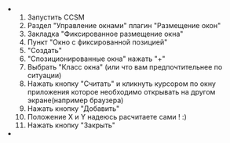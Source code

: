 - 1. Запустить CCSM
  2. Раздел "Управление окнами" плагин "Размещение окон"
  3. Закладка "Фиксированное размещение окна"
  4. Пункт "Окно с фиксированной позицией"
  5. "Создать"
  6. "Спозиционированные окна" нажать "+"
  7. Выбрать "Класс окна" (или что вам предпочтительнее по ситуации)
  8. Нажать кнопку "Считать" и кликнуть курсором по окну приложения которое необходимо открывать на другом экране(например браузера)
  9. Нажать кнопку "Добавить"
  10. Положение X и Y надеюсь расчитаете сами ! :)
  11. Нажать кнопку "Закрыть"
-